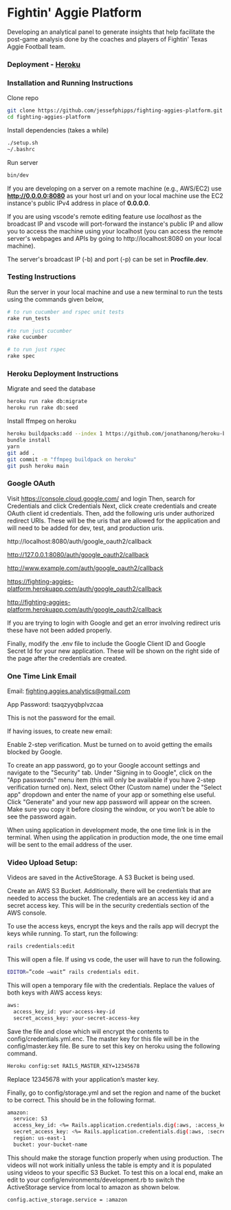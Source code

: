 # Fightin' Aggie Platform

Developing an analytical panel to generate insights that help facilitate the post-game analysis done by the coaches and players of Fightin' Texas Aggie Football team.

### Deployment - [Heroku](https://fighting-aggies-platform.herokuapp.com/)

### Installation and Running Instructions
Clone repo
```bash
git clone https://github.com/jessefphipps/fighting-aggies-platform.git
cd fighting-aggies-platform
```

Install dependencies (takes a while)
```bash
./setup.sh
~/.bashrc
```

Run server
```bash
bin/dev
```

If you are developing on a server on a remote machine (e.g., AWS/EC2) use **http://0.0.0.0:8080** as your host url
and on your local machine use the EC2 instance's public IPv4 address in place of **0.0.0.0**.

If you are using vscode's remote editing feature use *localhost* as the broadcast IP and vscode will port-forward 
the instance's public IP and allow you to access the machine using your localhost (you can access the remote 
server's webpages and APIs by going to http://localhost:8080 on your local machine).

The server's broadcast IP (-b) and port (-p) can be set in **Procfile.dev**.

### Testing Instructions
Run the server in your local machine and use a new terminal to run the tests using the commands given below,
```bash
# to run cucumber and rspec unit tests
rake run_tests
```

```bash
#to run just cucumber
rake cucumber
```

```bash
# to run just rspec
rake spec
```
### Heroku Deployment Instructions
Migrate and seed the database
```bash
heroku run rake db:migrate
heroku run rake db:seed
```
Install ffmpeg on heroku
```bash
heroku buildpacks:add --index 1 https://github.com/jonathanong/heroku-buildpack-ffmpeg-latest.git
bundle install
yarn
git add .
git commit -m "ffmpeg buildpack on heroku"
git push heroku main
```
### Google OAuth
Visit https://console.cloud.google.com/ and login
Then, search for Credentials and click Credentials
Next, click create credentials and create OAuth client id credentials.
Then, add the following uris under authorized redirect URIs. These will be the uris that are allowed for the application and will need to be added for dev, test, and production uris.

  http://localhost:8080/auth/google_oauth2/callback
  
  http://127.0.0.1:8080/auth/google_oauth2/callback
  
  http://www.example.com/auth/google_oauth2/callback
  
  https://fighting-aggies-platform.herokuapp.com/auth/google_oauth2/callback
  
  http://fighting-aggies-platform.herokuapp.com/auth/google_oauth2/callback 

If you are trying to login with Google and get an error involving redirect uris these have not been added properly.

Finally, modify the .env file to include the Google Client ID and Google Secret Id for your new application. These will be shown on the right side of the page after the credentials are created.

### One Time Link Email
Email: fighting.aggies.analytics@gmail.com

App Password: tsaqzyyqbplvzcaa 

This is not the password for the email.


If having issues, to create new email:

Enable 2-step verification. Must be turned on to avoid getting the emails blocked by Google.

To create an app password, go to your Google account settings and navigate to the "Security" tab. Under "Signing in to Google", click on the "App passwords" menu item (this will only be available if you have 2-step verification turned on). Next, select Other (Custom name) under the "Select app" dropdown and enter the name of your app or something else useful. Click "Generate" and your new app password will appear on the screen. Make sure you copy it before closing the window, or you won't be able to see the password again.


When using application in development mode, the one time link is in the terminal. When using the application in production mode, the one time email will be sent to the email address of the user.

### Video Upload Setup:

Videos are saved in the ActiveStorage. A S3 Bucket is being used. 

Create an AWS S3 Bucket. Additionally, there will be credentials that are needed to access the bucket. The credentials are an access key id and a secret access key. This will be in the security credentials section of the AWS console.

To use the access keys, encrypt the keys and the rails app will decrypt the keys while running. To start, run the following:
```bash
rails credentials:edit
```
This will open a file. If using vs code, the user will have to run the following.
```bash
EDITOR=”code –wait” rails credentials edit. 
```
This will open a temporary file with the credentials. Replace the values of both keys with AWS access keys:
```bash
aws:
  access_key_id: your-access-key-id
  secret_access_key: your-secret-access-key
```
Save the file and close which will encrypt the contents to config/credentials.yml.enc. The master key for this file will be in the config/master.key file. Be sure to set this key on heroku using the following command.
```bash
Heroku config:set RAILS_MASTER_KEY=12345678
```
Replace 12345678 with your application’s master key.

Finally, go to config/storage.yml and set the region and name of the bucket to be correct. This should be in the following format.
```bash
amazon:
  service: S3
  access_key_id: <%= Rails.application.credentials.dig(:aws, :access_key_id) %>
  secret_access_key: <%= Rails.application.credentials.dig(:aws, :secret_access_key) %>
  region: us-east-1
  bucket: your-bucket-name
```
This should make the storage function properly when using production. The videos will not work initially unless the table is empty and it is populated using videos to your specific S3 Bucket. To test this on a local end, make an edit to your config/environments/development.rb to switch the ActiveStorage service from local to amazon as shown below.
```bash
config.active_storage.service = :amazon 
```
